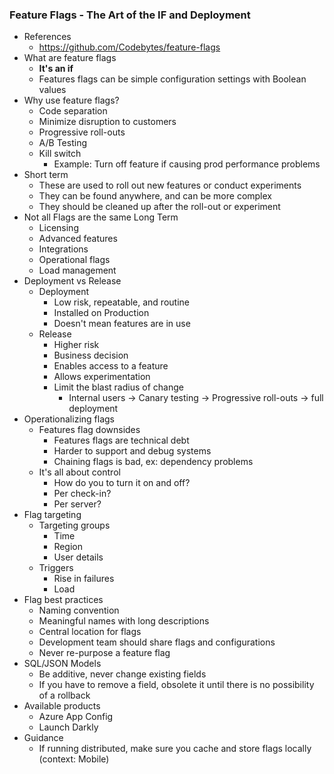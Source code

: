 ### Feature Flags - The Art of the IF and Deployment
* References
  * https://github.com/Codebytes/feature-flags
* What are feature flags
  * **It's an if**
  * Features flags can be simple configuration settings with Boolean values
* Why use feature flags?
  * Code separation
  * Minimize disruption to customers
  * Progressive roll-outs
  * A/B Testing
  * Kill switch
    * Example: Turn off feature if causing prod performance problems
* Short term
  * These are used to roll out new features or conduct experiments
  * They can be found anywhere, and can be more complex
  * They should be cleaned up after the roll-out or experiment
* Not all Flags are the same Long Term
  * Licensing
  * Advanced features
  * Integrations
  * Operational flags
  * Load management
* Deployment vs Release
  * Deployment
    * Low risk, repeatable, and routine
    * Installed on Production
    * Doesn't mean features are in use
  * Release
    * Higher risk
    * Business decision
    * Enables access to a feature
    * Allows experimentation
    * Limit the blast radius of change
      * Internal users -> Canary testing -> Progressive roll-outs -> full deployment
* Operationalizing flags
  * Features flag downsides
    * Features flags are technical debt
    * Harder to support and debug systems
    * Chaining flags is bad, ex: dependency problems
  * It's all about control
    * How do you to turn it on and off?
    * Per check-in?
    * Per server?
* Flag targeting
  * Targeting groups
    * Time
    * Region
    * User details
  * Triggers
    * Rise in failures
    * Load
* Flag best practices
  * Naming convention
  * Meaningful names with long descriptions
  * Central location for flags
  * Development team should share flags and configurations
  * Never re-purpose a feature flag
* SQL/JSON Models
  * Be additive, never change existing fields
  * If you have to remove a field, obsolete it until there is no possibility of a rollback
* Available products
  * Azure App Config
  * Launch Darkly
* Guidance
  * If running distributed, make sure you cache and store flags locally (context: Mobile)
